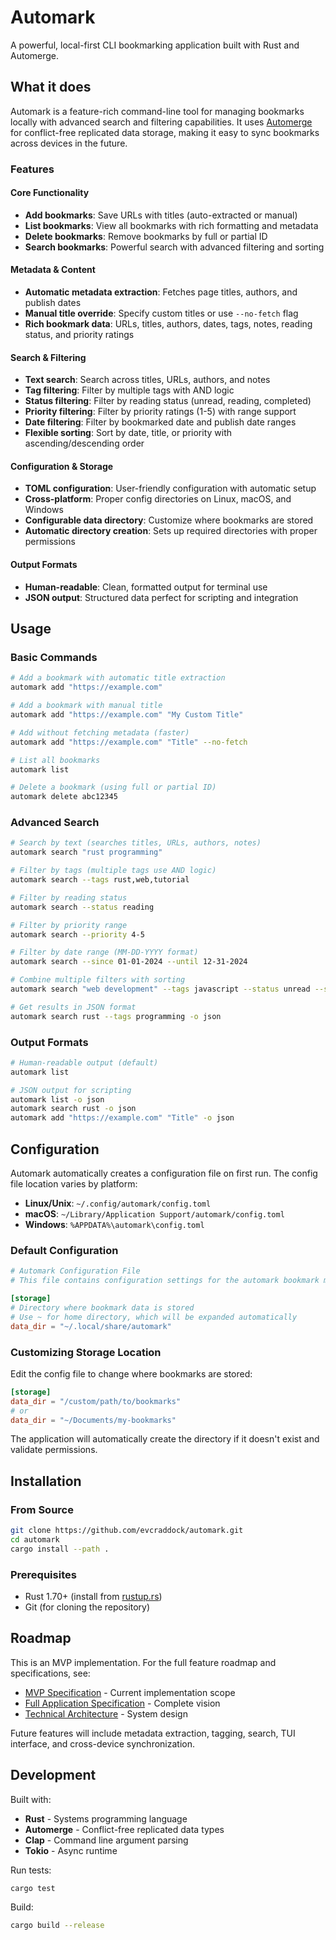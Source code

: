 # Automark

A powerful, local-first CLI bookmarking application built with Rust and Automerge.

## What it does

Automark is a feature-rich command-line tool for managing bookmarks locally with advanced search and filtering capabilities. It uses [Automerge](https://automerge.org/) for conflict-free replicated data storage, making it easy to sync bookmarks across devices in the future.

### Features

#### Core Functionality
- **Add bookmarks**: Save URLs with titles (auto-extracted or manual)
- **List bookmarks**: View all bookmarks with rich formatting and metadata
- **Delete bookmarks**: Remove bookmarks by full or partial ID
- **Search bookmarks**: Powerful search with advanced filtering and sorting

#### Metadata & Content
- **Automatic metadata extraction**: Fetches page titles, authors, and publish dates
- **Manual title override**: Specify custom titles or use `--no-fetch` flag
- **Rich bookmark data**: URLs, titles, authors, dates, tags, notes, reading status, and priority ratings

#### Search & Filtering
- **Text search**: Search across titles, URLs, authors, and notes
- **Tag filtering**: Filter by multiple tags with AND logic
- **Status filtering**: Filter by reading status (unread, reading, completed)
- **Priority filtering**: Filter by priority ratings (1-5) with range support
- **Date filtering**: Filter by bookmarked date and publish date ranges
- **Flexible sorting**: Sort by date, title, or priority with ascending/descending order

#### Configuration & Storage
- **TOML configuration**: User-friendly configuration with automatic setup
- **Cross-platform**: Proper config directories on Linux, macOS, and Windows
- **Configurable data directory**: Customize where bookmarks are stored
- **Automatic directory creation**: Sets up required directories with proper permissions

#### Output Formats
- **Human-readable**: Clean, formatted output for terminal use
- **JSON output**: Structured data perfect for scripting and integration

## Usage

### Basic Commands

```bash
# Add a bookmark with automatic title extraction
automark add "https://example.com"

# Add a bookmark with manual title
automark add "https://example.com" "My Custom Title"

# Add without fetching metadata (faster)
automark add "https://example.com" "Title" --no-fetch

# List all bookmarks
automark list

# Delete a bookmark (using full or partial ID)
automark delete abc12345
```

### Advanced Search

```bash
# Search by text (searches titles, URLs, authors, notes)
automark search "rust programming"

# Filter by tags (multiple tags use AND logic)
automark search --tags rust,web,tutorial

# Filter by reading status
automark search --status reading

# Filter by priority range
automark search --priority 4-5

# Filter by date range (MM-DD-YYYY format)
automark search --since 01-01-2024 --until 12-31-2024

# Combine multiple filters with sorting
automark search "web development" --tags javascript --status unread --sort-by priority --sort-order descending

# Get results in JSON format
automark search rust --tags programming -o json
```

### Output Formats

```bash
# Human-readable output (default)
automark list

# JSON output for scripting
automark list -o json
automark search rust -o json
automark add "https://example.com" "Title" -o json
```

## Configuration

Automark automatically creates a configuration file on first run. The config file location varies by platform:

- **Linux/Unix**: `~/.config/automark/config.toml`
- **macOS**: `~/Library/Application Support/automark/config.toml`  
- **Windows**: `%APPDATA%\automark\config.toml`

### Default Configuration

```toml
# Automark Configuration File
# This file contains configuration settings for the automark bookmark manager.

[storage]
# Directory where bookmark data is stored
# Use ~ for home directory, which will be expanded automatically
data_dir = "~/.local/share/automark"
```

### Customizing Storage Location

Edit the config file to change where bookmarks are stored:

```toml
[storage]
data_dir = "/custom/path/to/bookmarks"
# or
data_dir = "~/Documents/my-bookmarks"
```

The application will automatically create the directory if it doesn't exist and validate permissions.

## Installation

### From Source

```bash
git clone https://github.com/evcraddock/automark.git
cd automark
cargo install --path .
```

### Prerequisites

- Rust 1.70+ (install from [rustup.rs](https://rustup.rs/))
- Git (for cloning the repository)

## Roadmap

This is an MVP implementation. For the full feature roadmap and specifications, see:

- [MVP Specification](specs/mvp-spec.md) - Current implementation scope
- [Full Application Specification](specs/bookmarking-application-spec.md) - Complete vision
- [Technical Architecture](specs/technical-architecture.md) - System design

Future features will include metadata extraction, tagging, search, TUI interface, and cross-device synchronization.

## Development

Built with:
- **Rust** - Systems programming language
- **Automerge** - Conflict-free replicated data types
- **Clap** - Command line argument parsing
- **Tokio** - Async runtime

Run tests:
```bash
cargo test
```

Build:
```bash
cargo build --release
```